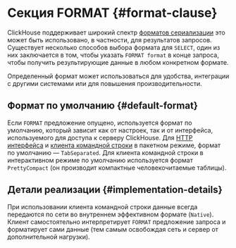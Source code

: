 # Секция FORMAT {#format-clause}

ClickHouse поддерживает широкий спектр [форматов сериализации](../../../interfaces/formats.md) это может быть использовано, в частности, для результатов запросов. Существует несколько способов выбора формата для `SELECT`, один из них заключается в том, чтобы указать `FORMAT format` в конце запроса, чтобы получить результирующие данные в любом конкретном формате.

Определенный формат может использоваться для удобства, интеграции с другими системами или для повышения производительности.

## Формат по умолчанию {#default-format}

Если `FORMAT` предложение опущено, используется формат по умолчанию, который зависит как от настроек, так и от интерфейса, используемого для доступа к серверу ClickHouse. Для [HTTP интерфейса](../../../interfaces/http.md) и [клиента командной строки](../../../interfaces/cli.md) в пакетном режиме, формат по умолчанию — `TabSeparated`. Для клиента командной строки в интерактивном режиме по умолчанию используется формат `PrettyCompact` (он производит компактные человекочитаемые таблицы).

## Детали реализации {#implementation-details}

При использовании клиента командной строки данные всегда передаются по сети во внутреннем эффективном формате (`Native`). Клиент самостоятельно интерпретирует `FORMAT` предложение запроса и форматирует сами данные (тем самым освобождая сеть и сервер от дополнительной нагрузки).
